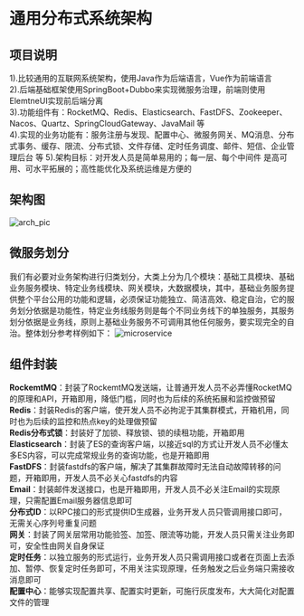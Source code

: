 # 通用分布式系统架构
## 项目说明  
1).比较通用的互联网系统架构，使用Java作为后端语言，Vue作为前端语言  
2).后端基础框架使用SpringBoot+Dubbo来实现微服务治理，前端则使用ElemtneUI实现前后端分离  
3).功能组件有：RocketMQ、Redis、Elasticsearch、FastDFS、Zookeeper、Nacos、Quartz、SpringCloudGateway、JavaMail 等  
4).实现的业务功能有：服务注册与发现、配置中心、微服务网关、MQ消息、分布式事务、缓存、限流、分布式锁、文件存储、定时任务调度、邮件、短信、企业管理后台 等
5).架构目标：对开发人员是简单易用的；每一层、每个中间件 是高可用、可水平拓展的；高性能优化及系统运维是方便的
 
## 架构图
![arch_pic](https://github.com/yufeng629/dist_architecture/blob/master/docs/sys_arch_pic.png)
 
## 微服务划分
我们有必要对业务架构进行归类划分，大类上分为几个模块：基础工具模块、基础业务服务模块、特定业务线模块、网关模块，大数据模块，其中，基础业务服务提供整个平台公用的功能和逻辑，必须保证功能独立、简洁高效、稳定自治，它的服务划分依据是功能性，特定业务线服务则是每个不同业务线下的单独服务，其服务划分依据是业务线，原则上基础业务服务不可调用其他任何服务，要实现完全的自治。整体划分参考样例如下： 
![microservice](https://github.com/yufeng629/dist_architecture/blob/master/docs/biz_service.png)

## 组件封装  
**RockemtMQ**：封装了RockemtMQ发送端，让普通开发人员不必弄懂RocketMQ的原理和API，开箱即用，降低门槛，同时也为后续的系统拓展和监控做预留  
**Redis**：封装Redis的客户端，使开发人员不必拘泥于其集群模式，开箱机用，同时也为后续的监控和热点key的处理做预留  
**Redis分布式锁**：封装好了加锁、释放锁、锁的续租功能，开箱即用  
**Elasticsearch**：封装了ES的查询客户端，以接近sql的方式让开发人员不必懂太多ES内容，可以完成常规业务的查询功能，也是开箱即用  
**FastDFS**：封装fastdfs的客户端，解决了其集群故障时无法自动故障转移的问题，开箱即用，开发人员不必关心fastdfs的内容  
**Email**：封装邮件发送接口，也是开箱即用，开发人员不必关注Email的实现原理，只需配置Email服务器信息即可  
**分布式ID**：以RPC接口的形式提供ID生成器，业务开发人员只管调用接口即可，无需关心序列号重复问题  
**网关**：封装了网关层常用功能验签、加签、限流等功能，开发人员只需关注业务即可，安全性由网关自身保证  
**定时任务**：以独立服务的形式运行，业务开发人员只需调用接口或者在页面上去添加、暂停、恢复定时任务即可，不用关注实现原理，任务触发之后业务端只需接收消息即可  
**配置中心**：能够实现配置共享、配置实时更新，可施行灰度发布，大大简化对配置文件的管理  
 
